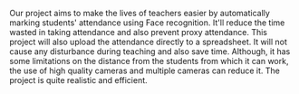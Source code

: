 Our project aims to make the lives of teachers easier by automatically marking students' attendance using Face recognition. It'll reduce the time wasted in taking attendance and also prevent proxy attendance. This project will also upload the attendance directly to a spreadsheet. It will not cause any disturbance during teaching and also save time. Although, it has some limitations on the distance from the students from which it can work, the use of high quality cameras and multiple cameras can reduce it. The project is quite realistic and efficient. 
